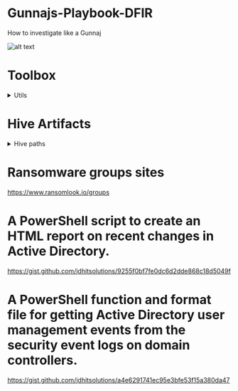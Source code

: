 # Gunnajs-Playbook-DFIR

How to investigate like a Gunnaj

![alt text](https://github.com/GunzyPunzy/Gunnajs-Playbook-IR/blob/main/anfader-forensics.png)

# Toolbox
<details>
  <summary> Utils </summary> 

### Registry Explorer
https://ericzimmerman.github.io/#!index.md

### ShellBag Explorer
https://ericzimmerman.github.io/#!index.md

</details>

# Hive Artifacts

<details>
    <summary> Hive paths </summary> 

  
  <details>
    <summary> OS Version </summary> 
  
    ```
    SOFTWARE\Microsoft\Windows NT\CurrentVersion
    ```
  </details>
  
  <details>
    <summary> Time Zone </summary> 
  
    ```
    SYSTEM\CurrentControlSet\Control\TimeZoneInformation
    ```
  </details>
  
  <details>
    <summary> user information </summary> 
  
    ```
    SAM\Domains\Account\Users
    ```
  </details>
  
  <details>
    <summary> user information </summary> 
  
    ```
    SAM\Domains\Account\Users
    ```
  </details>
</details>

# Ransomware groups sites
https://www.ransomlook.io/groups

# A PowerShell script to create an HTML report on recent changes in Active Directory.
https://gist.github.com/jdhitsolutions/9255f0bf7fe0dc6d2dde868c18d5049f

# A PowerShell function and format file for getting Active Directory user management events from the security event logs on domain controllers.
https://gist.github.com/jdhitsolutions/a4e6291741ec95e3bfe53f15a380da47
